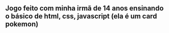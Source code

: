 ## Jogo feito com minha irmã de 14 anos ensinando o básico de html, css, javascript (ela é um card pokemon)
